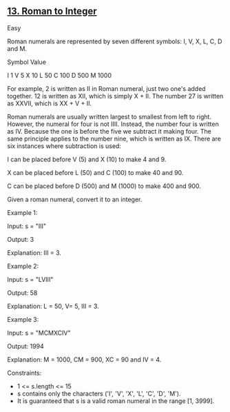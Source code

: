 ## [13. Roman to Integer](https://leetcode.com/problems/roman-to-integer/)

Easy

Roman numerals are represented by seven different symbols: I, V, X, L, C, D and M.

Symbol       Value

I             1
V             5
X             10
L             50
C             100
D             500
M             1000

For example, 2 is written as II in Roman numeral, just two one's added together. 12 is written as XII, which is simply X + II. The number 27 is written as XXVII, which is XX + V + II.

Roman numerals are usually written largest to smallest from left to right. However, the numeral for four is not IIII. Instead, the number four is written as IV. Because the one is before the five we subtract it making four. The same principle applies to the number nine, which is written as IX. There are six instances where subtraction is used:

I can be placed before V (5) and X (10) to make 4 and 9. 

X can be placed before L (50) and C (100) to make 40 and 90. 

C can be placed before D (500) and M (1000) to make 400 and 900.

Given a roman numeral, convert it to an integer.

 
Example 1:

Input: s = "III"

Output: 3

Explanation: III = 3.

Example 2:

Input: s = "LVIII"

Output: 58

Explanation: L = 50, V= 5, III = 3.

Example 3:

Input: s = "MCMXCIV"

Output: 1994

Explanation: M = 1000, CM = 900, XC = 90 and IV = 4.

Constraints:

- 1 <= s.length <= 15
- s contains only the characters ('I', 'V', 'X', 'L', 'C', 'D', 'M').
- It is guaranteed that s is a valid roman numeral in the range [1, 3999].